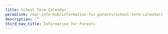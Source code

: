 ```yaml
---
title: School Term Calendar
permalink: /our-info-hub/information-for-parents/school-term-calendar/
description: ""
third_nav_title: Information for Parents
---
```

